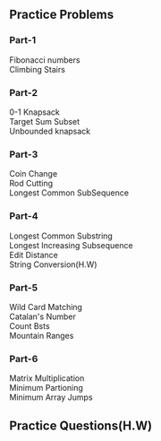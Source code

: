 ## Practice Problems 
### Part-1
Fibonacci numbers 
</br>
Climbing Stairs 
### Part-2
0-1 Knapsack 
</br>
Target Sum Subset
</br>
Unbounded knapsack
### Part-3
Coin Change 
</br>
Rod Cutting 
</br>
Longest Common SubSequence
### Part-4
Longest Common Substring 
</br>
Longest Increasing Subsequence
</br>
Edit Distance
</br>
String Conversion(H.W)
### Part-5
Wild Card Matching
</br>
Catalan's Number
</br>
Count Bsts
</br>
Mountain Ranges
### Part-6
Matrix Multiplication
</br>
Minimum Partioning
</br>
Minimum Array Jumps
## Practice Questions(H.W)
